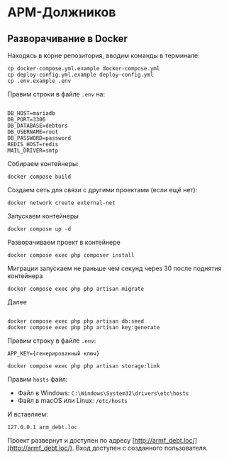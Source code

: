 # АРМ-Должников

## Разворачивание в Docker

Находясь в корне репозитория, вводим команды в терминале:
````console
cp docker-compose.yml.example docker-compose.yml
cp deploy-config.yml.example deploy-config.yml
cp .env.example .env
````

Правим строки в файле `.env` на:
````console

DB_HOST=mariadb
DB_PORT=3306
DB_DATABASE=debtors
DB_USERNAME=root
DB_PASSWORD=password
REDIS_HOST=redis
MAIL_DRIVER=smtp

````

Собираем контейнеры:
````console
docker compose build
````
Создаем сеть для связи с другими проектами (если ещё нет):
````console
docker network create external-net
````
Запускаем контейнеры
````console
docker compose up -d
````

Разворачиваем проект в контейнере
``````
docker compose exec php composer install
``````
Миграции запускаем не раньше чем секунд через 30 после поднятия контейнера
``````
docker compose exec php php artisan migrate

``````
Далее
``````

docker compose exec php php artisan db:seed
docker compose exec php php artisan key:generate
``````
Правим строку в файле `.env`:
````console
APP_KEY={генерированный ключ}

docker compose exec php php artisan storage:link
``````

Правим `hosts` файл:
* Файл в Windows: `C:\Windows\System32\drivers\etc\hosts`
* Файл в macOS или Linux: `/etc/hosts`

И вставляем:
````console
127.0.0.1 arm_debt.loc
````

Проект развернут и доступен по адресу [http://armf_debt.loc/](http://armf_debt.loc/). Вход доступен с созданного пользователя.

